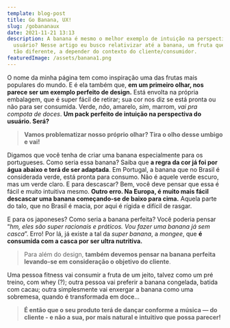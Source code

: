 ```yaml
---
template: blog-post
title: Go Banana, UX!
slug: /gobananaux
date: 2021-11-21 13:13
description: A banana é mesmo o melhor exemplo de intuição na perspectiva do
  usuário? Nesse artigo eu busco relativizar até a banana, um fruta que pode ser
  tão diferente, a depender do contexto do cliente/consumidor.
featuredImage: /assets/banana1.png
---
```



O nome da minha página tem como inspiração uma das frutas mais populares do mundo. E é ela também que, **em um primeiro olhar, nos parece ser um exemplo perfeito de design.** Está envolta na própria embalagem, que é super fácil de retirar; sua cor nos diz se está pronta ou não para ser consumida. Verde, *não*, amarelo, *sim*, marrom, *vai pra compota de doces*. **Um pack perfeito de intuição na perspectiva do usuário. Será?**

> **Vamos problematizar nosso próprio olhar? Tira o olho desse umbigo e vai!**

Digamos que você tenha de criar uma banana especialmente para os portugueses. Como seria essa banana? Saiba que **a regra da cor já foi por água abaixo e terá de ser adaptada**. Em Portugal, a banana que no Brasil é considerada verde, está pronta para consumo. Não é aquele verde escuro, mas um verde claro. E para descascar? Bem, você deve pensar que essa é fácil e muito intuitiva mesmo. **Outro erro. Na Europa, é muito mais fácil descascar uma banana começando-se de baixo para cima.** Aquela parte do talo, que no Brasil é macia, por aqui é rígida e difícil de rasgar.

E para os japoneses? Como seria a banana perfeita? Você poderia pensar “*hm, eles são super racionais e práticos. Vou fazer uma banana já sem casca*”. Erro! Por lá, já existe a tal da *super banana*, a *mongee*, que **é consumida com a casca por ser ultra nutritiva.**

> Para além do design, **também devemos pensar na banana perfeita levando-se em consideração o objetivo do cliente**.

Uma pessoa fitness vai consumir a fruta de um jeito, talvez como um pré treino, com whey (?); outra pessoa vai preferir a banana congelada, batida com cacau; outra simplesmente vai enxergar a banana como uma sobremesa, quando é transformada em doce…

> **É então que o seu produto terá de dançar conforme a música — do cliente - e não a sua, por mais natural e intuitivo que possa parecer!**